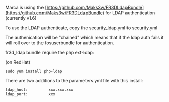 Marca is using the [https://github.com/Maks3w/FR3DLdapBundle](https://github.com/Maks3w/FR3DLdapBundle) for LDAP authentication (currently v1.6)

To use the LDAP authenticate, copy the security_ldap.yml to security.yml 

The authenication will be "chained" which means that if the ldap auth fails it will roll over to the fosuserbundle for authentication.

fr3d_ldap bundle require the php ext-ldap:
 
(on RedHat) 

    sudo yum install php-ldap

There are two additions to the parameters.yml file with this install:

    ldap_host:         xxx.xxx.xxx
    ldap_port:         xxx